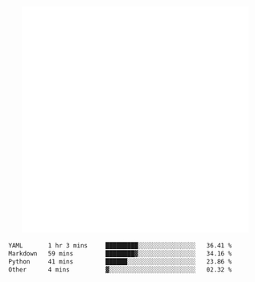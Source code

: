 <div align="center">
    <a href="https://konst.fish">
        <img src="https://raw.githubusercontent.com/konstfish/konstfish/master/fish.svg" alt="Logo" width="450"/>
    </a>
</div>

<!--START_SECTION:waka-->

```text
YAML       1 hr 3 mins     █████████░░░░░░░░░░░░░░░░   36.41 %
Markdown   59 mins         ████████▓░░░░░░░░░░░░░░░░   34.16 %
Python     41 mins         ██████░░░░░░░░░░░░░░░░░░░   23.86 %
Other      4 mins          ▓░░░░░░░░░░░░░░░░░░░░░░░░   02.32 %
```

<!--END_SECTION:waka-->
